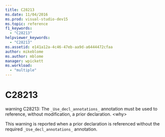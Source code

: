 ```yaml
---
title: C28213
ms.date: 11/04/2016
ms.prod: visual-studio-dev15
ms.topic: reference
f1_keywords:
  - "C28213"
helpviewer_keywords:
  - "C28213"
ms.assetid: e141a12a-4c46-47eb-aa9d-a6444472cfaa
author: mikeblome
ms.author: mblome
manager: wpickett
ms.workload:
  - "multiple"
---
```

# C28213
warning C28213: The `_Use_decl_annotations_` annotation must be used to reference, without modification, a prior declaration. \<why>

 This warning is reported when a prior declaration is referenced without the required `_Use_decl_annotations_` annotation.